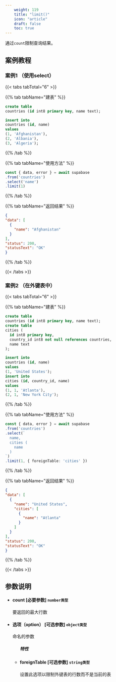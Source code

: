 ```yaml
---
    weight: 119
    title: "limit()"
    icon: "article"
    draft: false
    toc: true
---
```


通过`count`限制查询结果。





## 案例教程

### 案例1 （使用select）

{{< tabs tabTotal="6" >}}
 

{{% tab tabName="建表" %}}



  ```sql
create table
  countries (id int8 primary key, name text);

insert into
  countries (id, name)
values
  (1, 'Afghanistan'),
  (2, 'Albania'),
  (3, 'Algeria');
  ```



{{% /tab %}}

{{% tab tabName="使用方法" %}}



  ```ts
const { data, error } = await supabase
  .from('countries')
  .select('name')
  .limit(1)
  ```



{{% /tab %}}


{{% tab tabName="返回结果" %}}



  ```json
{
  "data": [
    {
      "name": "Afghanistan"
    }
  ],
  "status": 200,
  "statusText": "OK"
}
  ```



{{% /tab %}}

{{< /tabs >}}




### 案例2 （在外键表中）

{{< tabs tabTotal="6" >}}
 

{{% tab tabName="建表" %}}



  ```sql
create table
  countries (id int8 primary key, name text);
create table
  cities (
    id int8 primary key,
    country_id int8 not null references countries,
    name text
  );

insert into
  countries (id, name)
values
  (1, 'United States');
insert into
  cities (id, country_id, name)
values
  (1, 1, 'Atlanta'),
  (2, 1, 'New York City');
  ```



{{% /tab %}}

{{% tab tabName="使用方法" %}}



  ```ts
const { data, error } = await supabase
  .from('countries')
  .select(`
    name,
    cities (
      name
    )
  `)
  .limit(1, { foreignTable: 'cities' })
  ```



{{% /tab %}}


{{% tab tabName="返回结果" %}}



  ```json
{
  "data": [
    {
      "name": "United States",
      "cities": [
        {
          "name": "Atlanta"
        }
      ]
    }
  ],
  "status": 200,
  "statusText": "OK"
}
  ```



{{% /tab %}}

{{< /tabs >}}


























## 参数说明


<ul className="method-list-group">
  
<li className="method-list-item">
  <h4 className="method-list-item-label">
    <span className="method-list-item-label-name">
      count
    </span>
    <span className="method-list-item-label-badge required">
      [必要参数]
    </span>
    <span className="method-list-item-validation">
      <code>number类型</code>
    </span>
  </h4>
  <div class="method-list-item-description">

要返回的最大行数

  </div>
  
</li>


<li className="method-list-item">
  <h4 className="method-list-item-label">
    <span className="method-list-item-label-name">
      选项（option）
    </span>
    <span className="method-list-item-label-badge required">
      [可选参数]
    </span>
    <span className="method-list-item-validation">
      <code>object类型</code>
    </span>
  </h4>
  <div class="method-list-item-description">

命名的参数

  </div>
  
<ul className="method-list-group">
  <h5 class="method-list-title method-list-title-isChild expanded">特性</h5>

<li className="method-list-item">
  <h4 className="method-list-item-label">
    <span className="method-list-item-label-name">
      foreignTable
    </span>
    <span className="method-list-item-label-badge false">
      [可选参数]
    </span>
    <span className="method-list-item-validation">
      <code>string类型</code>
    </span>
  </h4>
  <div class="method-list-item-description">

设置此选项以限制外键表的行数而不是当前的表

  </div>
  
</li>

</ul>

</li>

</ul>














